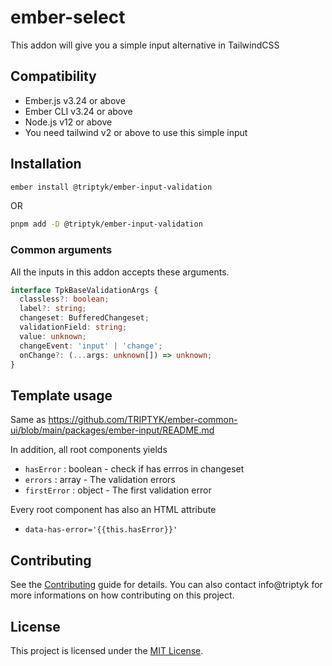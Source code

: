 ember-select
==============================================================================

This addon will give you a simple input alternative in TailwindCSS


## Compatibility

* Ember.js v3.24 or above
* Ember CLI v3.24 or above
* Node.js v12 or above
* You need tailwind v2 or above to use this simple input


## Installation

```zsh
ember install @triptyk/ember-input-validation
```
OR
```zsh
pnpm add -D @triptyk/ember-input-validation
```


### Common arguments

All the inputs in this addon accepts these arguments.


```ts
interface TpkBaseValidationArgs {
  classless?: boolean;
  label?: string;
  changeset: BufferedChangeset;
  validationField: string;
  value: unknown;
  changeEvent: 'input' | 'change';
  onChange?: (...args: unknown[]) => unknown;
}
```

## Template usage

Same as https://github.com/TRIPTYK/ember-common-ui/blob/main/packages/ember-input/README.md

In addition, all root components yields
  - `hasError` : boolean - check if has errros in changeset
  - `errors` : array - The validation errors
  - `firstError` : object - The first validation error

Every root component has also an HTML attribute 
  - `data-has-error='{{this.hasError}}'`

Contributing
------------------------------------------------------------------------------

See the [Contributing](CONTRIBUTING.md) guide for details.
You can also contact info@triptyk for more informations on how contributing on this project.


## License

This project is licensed under the [MIT License](LICENSE.md).
